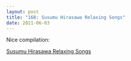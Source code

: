 ```yaml
---
layout: post  
title: "168: Susumu Hirasawa Relaxing Songs"  
date: 2021-06-03  
---
```


Nice compilation:

[Susumu Hirasawa Relaxing Songs](https://youtu.be/EBsgamZvTPQ)
